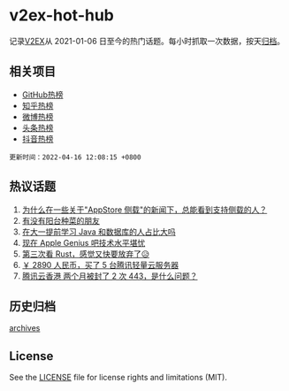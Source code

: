 # v2ex-hot-hub

 记录[V2EX](https://www.v2ex.com/)从 2021-01-06 日至今的热门话题。每小时抓取一次数据，按天[归档](archives)。
 
 ## 相关项目

- [GitHub热榜](https://github.com/snaildev/github-hot-hub)
- [知乎热榜](https://github.com/snaildev/zhihu-hot-hub)
- [微博热榜](https://github.com/snaildev/weibo-hot-hub)
- [头条热榜](https://github.com/snaildev/toutiao-hot-hub)
- [抖音热榜](https://github.com/snaildev/douyin-hot-hub)


 `更新时间：2022-04-16 12:08:15 +0800`

## 热议话题

1. [为什么在一些关于"AppStore 侧载"的新闻下，总能看到支持侧载的人？](https://www.v2ex.com/t/847162)
1. [有没有阳台种菜的朋友](https://www.v2ex.com/t/847118)
1. [在大一提前学习 Java 和数据库的人占比大吗](https://www.v2ex.com/t/847251)
1. [现在 Apple Genius 吧技术水平堪忧](https://www.v2ex.com/t/847121)
1. [第三次看 Rust，感觉又快要放弃了😥](https://www.v2ex.com/t/847187)
1. [￥ 2890 人民币，买了 5 台腾讯轻量云服务器](https://www.v2ex.com/t/847223)
1. [腾讯云香港 两个月被封了 2 次 443，是什么问题？](https://www.v2ex.com/t/847190)

## 历史归档

[archives](archives)

## License

See the [LICENSE](LICENSE) file for license rights and limitations (MIT).

